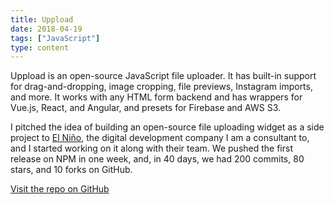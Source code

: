 ```yaml
---
title: Uppload
date: 2018-04-19
tags: ["JavaScript"]
type: content
---
```


Uppload is an open-source JavaScript file uploader. It has built-in support for drag-and-dropping, image cropping, file previews,  Instagram imports, and more. It works with any HTML form backend and has wrappers for Vue.js, React, and Angular, and presets for Firebase and AWS S3.

<!--more-->

I pitched the idea of building an open-source file uploading widget as a side project to [El Niño](https://www.elnino.tech), the digital development company I am a consultant to, and I started working on it along with their team. We pushed the first release on NPM in one week, and, in 40 days, we had 200 commits, 80 stars, and 10 forks on GitHub.

[Visit the repo on GitHub](https://github.com/elninotech/uppload)